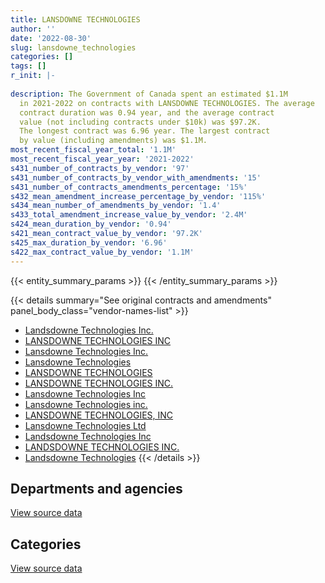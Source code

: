 ```yaml
---
title: LANSDOWNE TECHNOLOGIES
author: ''
date: '2022-08-30'
slug: lansdowne_technologies
categories: []
tags: []
r_init: |-
  
description: The Government of Canada spent an estimated $1.1M
  in 2021-2022 on contracts with LANSDOWNE TECHNOLOGIES. The average
  contract duration was 0.94 year, and the average contract
  value (not including contracts under $10k) was $97.2K.
  The longest contract was 6.96 year. The largest contract
  by value (including amendments) was $1.1M.
most_recent_fiscal_year_total: '1.1M'
most_recent_fiscal_year_year: '2021-2022'
s431_number_of_contracts_by_vendor: '97'
s431_number_of_contracts_by_vendor_with_amendments: '15'
s431_number_of_contracts_amendments_percentage: '15%'
s432_mean_amendment_increase_percentage_by_vendor: '115%'
s434_mean_number_of_amendments_by_vendor: '1.4'
s433_total_amendment_increase_value_by_vendor: '2.4M'
s424_mean_duration_by_vendor: '0.94'
s421_mean_contract_value_by_vendor: '97.2K'
s425_max_duration_by_vendor: '6.96'
s422_max_contract_value_by_vendor: '1.1M'
---
```


<script src="/rmarkdown-libs/htmlwidgets/htmlwidgets.js"></script>
<link href="/rmarkdown-libs/datatables-css/datatables-crosstalk.css" rel="stylesheet" />
<script src="/rmarkdown-libs/datatables-binding/datatables.js"></script>
<script src="/rmarkdown-libs/jquery/jquery-3.6.0.min.js"></script>
<link href="/rmarkdown-libs/dt-core-bootstrap/css/dataTables.bootstrap.min.css" rel="stylesheet" />
<link href="/rmarkdown-libs/dt-core-bootstrap/css/dataTables.bootstrap.extra.css" rel="stylesheet" />
<script src="/rmarkdown-libs/dt-core-bootstrap/js/jquery.dataTables.min.js"></script>
<script src="/rmarkdown-libs/dt-core-bootstrap/js/dataTables.bootstrap.min.js"></script>
<link href="/rmarkdown-libs/crosstalk/css/crosstalk.min.css" rel="stylesheet" />
<script src="/rmarkdown-libs/crosstalk/js/crosstalk.min.js"></script>
<script src="/rmarkdown-libs/htmlwidgets/htmlwidgets.js"></script>
<link href="/rmarkdown-libs/datatables-css/datatables-crosstalk.css" rel="stylesheet" />
<script src="/rmarkdown-libs/datatables-binding/datatables.js"></script>
<script src="/rmarkdown-libs/jquery/jquery-3.6.0.min.js"></script>
<link href="/rmarkdown-libs/dt-core-bootstrap/css/dataTables.bootstrap.min.css" rel="stylesheet" />
<link href="/rmarkdown-libs/dt-core-bootstrap/css/dataTables.bootstrap.extra.css" rel="stylesheet" />
<script src="/rmarkdown-libs/dt-core-bootstrap/js/jquery.dataTables.min.js"></script>
<script src="/rmarkdown-libs/dt-core-bootstrap/js/dataTables.bootstrap.min.js"></script>
<link href="/rmarkdown-libs/crosstalk/css/crosstalk.min.css" rel="stylesheet" />
<script src="/rmarkdown-libs/crosstalk/js/crosstalk.min.js"></script>

{{< entity_summary_params >}}
{{< /entity_summary_params >}}

{{< details summary="See original contracts and amendments" panel_body_class="vendor-names-list" >}}
- [Landsdowne Technologies Inc.](https://search.open.canada.ca/en/ct/?sort=contract_value_f%20desc&page=1&search_text=%22Landsdowne%20Technologies%20Inc.%22)
- [LANSDOWNE TECHNOLOGIES INC](https://search.open.canada.ca/en/ct/?sort=contract_value_f%20desc&page=1&search_text=%22LANSDOWNE%20TECHNOLOGIES%20INC%22)
- [Lansdowne Technologies Inc.](https://search.open.canada.ca/en/ct/?sort=contract_value_f%20desc&page=1&search_text=%22Lansdowne%20Technologies%20Inc.%22)
- [Lansdowne Technologies](https://search.open.canada.ca/en/ct/?sort=contract_value_f%20desc&page=1&search_text=%22Lansdowne%20Technologies%22)
- [LANSDOWNE TECHNOLOGIES](https://search.open.canada.ca/en/ct/?sort=contract_value_f%20desc&page=1&search_text=%22LANSDOWNE%20TECHNOLOGIES%22)
- [LANSDOWNE TECHNOLOGIES INC.](https://search.open.canada.ca/en/ct/?sort=contract_value_f%20desc&page=1&search_text=%22LANSDOWNE%20TECHNOLOGIES%20INC.%22)
- [Lansdowne Technologies Inc](https://search.open.canada.ca/en/ct/?sort=contract_value_f%20desc&page=1&search_text=%22Lansdowne%20Technologies%20Inc%22)
- [Lansdowne Technologies inc.](https://search.open.canada.ca/en/ct/?sort=contract_value_f%20desc&page=1&search_text=%22Lansdowne%20Technologies%20inc.%22)
- [LANSDOWNE TECHNOLOGIES, INC](https://search.open.canada.ca/en/ct/?sort=contract_value_f%20desc&page=1&search_text=%22LANSDOWNE%20TECHNOLOGIES%2c%20INC%22)
- [Lansdowne Technologies Ltd](https://search.open.canada.ca/en/ct/?sort=contract_value_f%20desc&page=1&search_text=%22Lansdowne%20Technologies%20Ltd%22)
- [Landsdowne Technologies Inc](https://search.open.canada.ca/en/ct/?sort=contract_value_f%20desc&page=1&search_text=%22Landsdowne%20Technologies%20Inc%22)
- [LANDSDOWNE TECHNOLOGIES INC.](https://search.open.canada.ca/en/ct/?sort=contract_value_f%20desc&page=1&search_text=%22LANDSDOWNE%20TECHNOLOGIES%20INC.%22)
- [Landsdowne Technologies](https://search.open.canada.ca/en/ct/?sort=contract_value_f%20desc&page=1&search_text=%22Landsdowne%20Technologies%22)
{{< /details >}}

## Departments and agencies

<div id="htmlwidget-1" style="width:100%;height:auto;" class="datatables html-widget"></div>
<script type="application/json" data-for="htmlwidget-1">{"x":{"style":"bootstrap","filter":"none","vertical":false,"data":[["<a href=\"/departments/aafc-aac/\">Agriculture and Agri-Food Canada<\/a>","<a href=\"/departments/cas-satj/\">Courts Administration Service<\/a>","<a href=\"/departments/cbsa-asfc/\">Canada Border Services Agency<\/a>","<a href=\"/departments/cfia-acia/\">Canadian Food Inspection Agency<\/a>","<a href=\"/departments/csa-asc/\">Canadian Space Agency<\/a>","<a href=\"/departments/csc-scc/\">Correctional Service of Canada<\/a>","<a href=\"/departments/dfatd-maecd/\">Global Affairs Canada<\/a>","<a href=\"/departments/dfo-mpo/\">Fisheries and Oceans Canada<\/a>","<a href=\"/departments/dnd-mdn/\">National Defence<\/a>","<a href=\"/departments/ec/\">Environment and Climate Change Canada<\/a>","<a href=\"/departments/esdc-edsc/\">Employment and Social Development Canada<\/a>","<a href=\"/departments/fcac-acfc/\">Financial Consumer Agency of Canada<\/a>","<a href=\"/departments/fintrac-canafe/\">Financial Transactions and Reports Analysis Centre of Canada<\/a>","<a href=\"/departments/hc-sc/\">Health Canada<\/a>","<a href=\"/departments/ic/\">Innovation, Science and Economic Development Canada<\/a>","<a href=\"/departments/jus/\">Department of Justice Canada<\/a>","<a href=\"/departments/nrcan-rncan/\">Natural Resources Canada<\/a>","<a href=\"/departments/osfi-bsif/\">Office of the Superintendent of Financial Institutions Canada<\/a>","<a href=\"/departments/pc/\">Parks Canada<\/a>","<a href=\"/departments/phac-aspc/\">Public Health Agency of Canada<\/a>","<a href=\"/departments/ps-sp/\">Public Safety Canada<\/a>","<a href=\"/departments/pwgsc-tpsgc/\">Public Services and Procurement Canada<\/a>","<a href=\"/departments/rcmp-grc/\">Royal Canadian Mounted Police<\/a>"],[24860,null,101652.54,3985.66,123860,51126.29,null,153077.22,937484.59,null,null,null,null,78648,33052.5,null,23136.75,15820,null,54787.34,null,null,616605.83],[17797.5,null,null,null,227604.72,null,35256,null,821375.42,null,69110.26,null,null,null,null,11413,null,null,null,177208.46,null,null,10259.55],[null,null,null,null,374659.61,null,39324,33900,584226.69,39520.13,158280.92,90400,48731.25,null,null,11413,null,null,null,228604.41,129526.25,22989.25,8240.1],[null,68817,null,null,270723.47,null,53392.5,null,371632.7,68898.77,14667.4,null,null,null,17797.5,null,null,null,39972.25,126355.8,null,22594.35,44098.25]],"container":"<table class=\"table table-striped table-hover row-border order-column display\">\n  <thead>\n    <tr>\n      <th>Department<\/th>\n      <th>2018-2019<\/th>\n      <th>2019-2020<\/th>\n      <th>2020-2021<\/th>\n      <th>2021-2022<\/th>\n    <\/tr>\n  <\/thead>\n<\/table>","options":{"order":[[4,"desc"]],"pageLength":10,"autoWidth":true,"columnDefs":[{"targets":1,"render":"function(data, type, row, meta) {\n    return type !== 'display' ? data : DTWidget.formatCurrency(data, \"$\", 2, 3, \",\", \".\", true, null);\n  }"},{"targets":2,"render":"function(data, type, row, meta) {\n    return type !== 'display' ? data : DTWidget.formatCurrency(data, \"$\", 2, 3, \",\", \".\", true, null);\n  }"},{"targets":3,"render":"function(data, type, row, meta) {\n    return type !== 'display' ? data : DTWidget.formatCurrency(data, \"$\", 2, 3, \",\", \".\", true, null);\n  }"},{"targets":4,"render":"function(data, type, row, meta) {\n    return type !== 'display' ? data : DTWidget.formatCurrency(data, \"$\", 2, 3, \",\", \".\", true, null);\n  }"},{"width":"16%","targets":[1,2,3,4]},{"className":"dt-right","targets":[1,2,3,4]}],"orderClasses":false}},"evals":["options.columnDefs.0.render","options.columnDefs.1.render","options.columnDefs.2.render","options.columnDefs.3.render"],"jsHooks":[]}</script>
<p class="text-right">
<a href="https://github.com/GoC-Spending/contracts-data/tree/main/data/out/vendors/lansdowne_technologies/summary_by_fiscal_year_by_department.csv" class="source-data-link btn btn-link">View source data</a>
</p>

## Categories

<div id="htmlwidget-2" style="width:100%;height:auto;" class="datatables html-widget"></div>
<script type="application/json" data-for="htmlwidget-2">{"x":{"style":"bootstrap","filter":"none","vertical":false,"data":[["<a href=\"/categories/facilities_and_construction/\">Facilities and construction<\/a>","<a href=\"/categories/office_management/\">Office management<\/a>","<a href=\"/categories/professional_services/\">Professional services<\/a>","<a href=\"/categories/travel/\">Travel<\/a>","<a href=\"/categories/security_and_protection/\">Security and protection<\/a>","<a href=\"/categories/human_capital/\">Human capital<\/a>"],[null,null,2136011.12,51126.29,26973.66,3985.66],[null,28377.15,1314600.21,null,27047.56,null],[52669,38079.63,1670826.88,null,null,8240.1],[0,38079.63,1045756.61,null,null,15113.75]],"container":"<table class=\"table table-striped table-hover row-border order-column display\">\n  <thead>\n    <tr>\n      <th>Category<\/th>\n      <th>2018-2019<\/th>\n      <th>2019-2020<\/th>\n      <th>2020-2021<\/th>\n      <th>2021-2022<\/th>\n    <\/tr>\n  <\/thead>\n<\/table>","options":{"order":[[4,"desc"]],"dom":"t","pageLength":30,"autoWidth":true,"columnDefs":[{"targets":1,"render":"function(data, type, row, meta) {\n    return type !== 'display' ? data : DTWidget.formatCurrency(data, \"$\", 2, 3, \",\", \".\", true, null);\n  }"},{"targets":2,"render":"function(data, type, row, meta) {\n    return type !== 'display' ? data : DTWidget.formatCurrency(data, \"$\", 2, 3, \",\", \".\", true, null);\n  }"},{"targets":3,"render":"function(data, type, row, meta) {\n    return type !== 'display' ? data : DTWidget.formatCurrency(data, \"$\", 2, 3, \",\", \".\", true, null);\n  }"},{"targets":4,"render":"function(data, type, row, meta) {\n    return type !== 'display' ? data : DTWidget.formatCurrency(data, \"$\", 2, 3, \",\", \".\", true, null);\n  }"},{"width":"16%","targets":[1,2,3,4]},{"className":"dt-right","targets":[1,2,3,4]}],"orderClasses":false,"lengthMenu":[10,25,30,50,100]}},"evals":["options.columnDefs.0.render","options.columnDefs.1.render","options.columnDefs.2.render","options.columnDefs.3.render"],"jsHooks":[]}</script>
<p class="text-right">
<a href="https://github.com/GoC-Spending/contracts-data/tree/main/data/out/vendors/lansdowne_technologies/summary_by_fiscal_year_by_category.csv" class="source-data-link btn btn-link">View source data</a>
</p>
